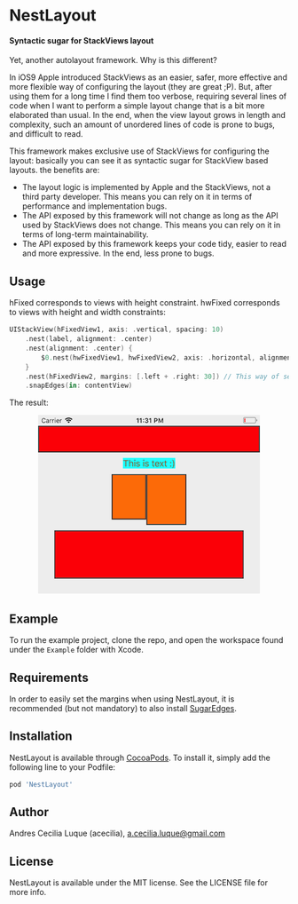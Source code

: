 # NestLayout
#### Syntactic sugar for StackViews layout

Yet, another autolayout framework. Why is this different?

In iOS9 Apple introduced StackViews as an easier, safer, more effective and more flexible way of configuring the layout (they are great ;P). But, after using them for a long time I find them too verbose, requiring several lines of code when I want to perform a simple layout change that is a bit more elaborated than usual. In the end, when the view layout grows in length and complexity, such an amount of unordered lines of code is prone to bugs, and difficult to read.

This framework makes exclusive use of StackViews for configuring the layout: basically you can see it as syntactic sugar for StackView based layouts. the benefits are:

  * The layout logic is implemented by Apple and the StackViews, not a third party developer. This means you can rely on it in terms of performance and implementation bugs.
  * The API exposed by this framework will not change as long as the API used by StackViews does not change. This means you can rely on it in terms of long-term maintainability.
  * The API exposed by this framework keeps your code tidy, easier to read and more expressive. In the end, less prone to bugs.

## Usage
hFixed corresponds to views with height constraint. hwFixed corresponds to views with height and width constraints:

```swift
UIStackView(hFixedView1, axis: .vertical, spacing: 10)
    .nest(label, alignment: .center)
    .nest(alignment: .center) {
        $0.nest(hwFixedView1, hwFixedView2, axis: .horizontal, alignment: .top)
    }
    .nest(hFixedView2, margins: [.left + .right: 30]) // This way of setting the margins is provided by the framework SugarEdges
    .snapEdges(in: contentView)
```

The result: 

<p align="center">
  <img src="Images/example.png?raw=true" alt="Example"/>
</p>

## Example
To run the example project, clone the repo, and open the workspace found under the ```Example``` folder with Xcode.

## Requirements
In order to easily set the margins when using NestLayout, it is recommended (but not mandatory) to also install [SugarEdges](https://github.com/acecilia/SugarEdges).

## Installation

NestLayout is available through [CocoaPods](http://cocoapods.org). To install
it, simply add the following line to your Podfile:

```ruby
pod 'NestLayout'
```

## Author

Andres Cecilia Luque (acecilia), a.cecilia.luque@gmail.com

## License

NestLayout is available under the MIT license. See the LICENSE file for more info.
